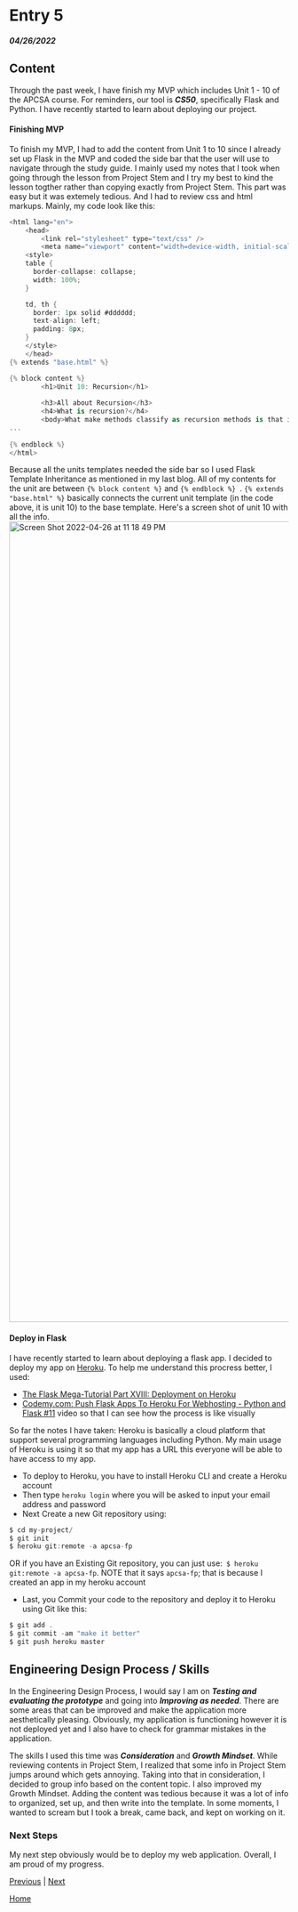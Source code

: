 # Entry 5
##### 04/26/2022

## Content
Through the past week, I have finish my MVP which includes Unit 1 - 10 of the APCSA course. For reminders, our tool is ***CS50***, specifically Flask and Python. I have recently started to learn about deploying our project. 

#### Finishing MVP
To finish my MVP, I had to add the content from Unit 1 to 10 since I already set up Flask in the MVP and coded the side bar that the user will use to navigate through the study guide. I mainly used my notes that I took when going through the lesson from Project Stem and I try my best to kind the lesson togther rather than copying exactly from Project Stem. This part was easy but it was extemely tedious. And I had to review css and html markups. Mainly, my code look like this:
```c#
<html lang="en">
    <head>
        <link rel="stylesheet" type="text/css" />
        <meta name="viewport" content="width=device-width, initial-scale=1">
    <style>
    table {
      border-collapse: collapse;
      width: 100%;
    }

    td, th {
      border: 1px solid #dddddd;
      text-align: left;
      padding: 8px;
    }
    </style>   
    </head>
{% extends "base.html" %}

{% block content %}
        <h1>Unit 10: Recursion</h1>
        
        <h3>All about Recursion</h3>
        <h4>What is recursion?</h4>
        <body>What make methods classify as recursion methods is that it <b>CALLS ITSELF</b>. Recursion risks never stopping so it is important for a base to exist. In other words an input for which there will be no recursive call, and that each recursive call moves you closer to the base case. When the recursive call comes before the print statement, the output will be LIFO, which stands for last-in-first-out. When the print statement is after the recursive call like this, it’s like walking downstairs and leaving a piece of information on each step. When we reach the bottom (the base case), we turn around and walk back up the stairs, meaning that we’ll read off the information on the lowest step first (which was the last piece of information added). Anything done by recursion can also be done by iteration and vice versa. However, choosing to do iterations or recursion is not always clear</body>
...
        
{% endblock %}
</html>
```
Because all the units templates needed the side bar so I used Flask Template Inheritance as mentioned in my last blog. All of my contents for the unit are between `{% block content %}` and `{% endblock %} `. `{% extends "base.html" %}` basically connects the current unit template (in the code above, it is unit 10) to the base template. Here's a screen shot of unit 10 with all the info.
<img width="1440" alt="Screen Shot 2022-04-26 at 11 18 49 PM" src="https://user-images.githubusercontent.com/56265188/165433064-9d2da8b8-2e63-4d4d-964a-0112196e2e7d.png">

#### Deploy in Flask
I have recently started to learn about deploying a flask app. I decided to deploy my app on [Heroku](https://www.heroku.com/). To help me understand this procress better, I used:
- [The Flask Mega-Tutorial Part XVIII: Deployment on Heroku](https://blog.miguelgrinberg.com/post/the-flask-mega-tutorial-part-xviii-deployment-on-heroku) 
- [Codemy.com: Push Flask Apps To Heroku For Webhosting - Python and Flask #11](https://www.youtube.com/watch?v=Li0Abz-KT78) video so that I can see how the process is like visually

So far the notes I have taken:
Heroku is basically a cloud platform that support several programming languages including Python. My main usage of Heroku is using it so that my app has a URL this everyone will be able to have access to my app.

- To deploy to Heroku, you have to install Heroku CLI and create a Heroku account
- Then type `heroku login` where you will be asked to input your email address and password
- Next Create a new Git repository using:
 ```c#
$ cd my-project/
$ git init
$ heroku git:remote -a apcsa-fp
```
OR if you have an Existing Git repository, you can just use:` $ heroku git:remote -a apcsa-fp`. NOTE that it says `apcsa-fp`; that is because I created an app in my heroku account
- Last, you Commit your code to the repository and deploy it to Heroku using Git like this:
```c#
$ git add .
$ git commit -am "make it better"
$ git push heroku master
```

## Engineering Design Process / Skills
In the Engineering Design Process, I would say I am on ***Testing and evaluating the prototype*** and going into ***Improving as needed***. There are some areas that can be improved and make the application more aesthetically pleasing. Obviously, my application is functioning however it is not deployed yet and I also have to check for grammar mistakes in the application. 

The skills I used this time was ***Consideration*** and ***Growth Mindset***. While reviewing contents in Project Stem, I realized that some info in Project Stem jumps around which gets annoying. Taking into that in consideration, I decided to group info based on the content topic. I also improved my Growth Mindset. Adding the content was tedious because it was a lot of info to organized, set up, and then write into the template. In some moments, I wanted to scream but I took a break, came back, and kept on working on it. 

### Next Steps
My next step obviously would be to deploy my web application. Overall, I am proud of my progress. 


[Previous](entry04.md) | [Next](entry06.md)

[Home](../README.md)
